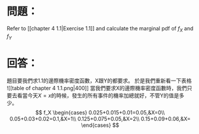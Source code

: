 # 問題：
Refer to [[chapter 4 1.1|Exercise 1.1]] and calculate the marginal pdf of $f_X$ and $f_Y$
# 回答：
題目要我們求1.1的邊際機率密度函數，X跟Y的都要求。
於是我們重新看一下表格
![[table of chapter 4 1.1.png|400]]
當我們要求X的邊際機率密度函數時，我們只要去看當今天$X=x$的時候，發生的所有事件的機率加總就好，不管Y的值是多少。
$$
f_X
\begin{cases}
0.025+0.015+0.01=0.05,&X=0\\
0.05+0.03+0.02=0.1,&X=1\\
0.125+0.075+0.05,&X=2\\
0.15+0.09+0.06,&X=
\end{cases}
$$